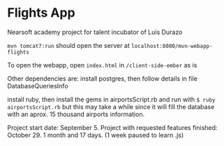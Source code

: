 Flights App
=====================

Nearsoft academy project for talent incubator of Luis Durazo

`mvn tomcat7:run` should open the server at `localhost:8080/mvn-webapp-flights`

To open the webapp, open `index.html` in `/client-side-ember` as is

Other dependencies are:
install postgres, then follow details in file DatabaseQueriesInfo

install ruby, then install the gems in airportsScript.rb and run with `$ ruby airportsScript.rb` but this may take a while
since it will fill the database with an aprox. 15 thousand airports information.

Project start date: September 5.
Project with requested features finished: October 29.
1 month and 17 days. (1 week paused to learn .js)
